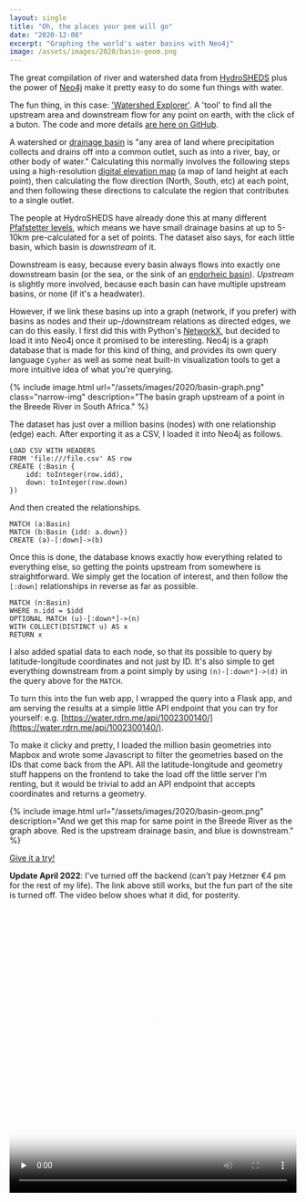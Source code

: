 ```yaml
---
layout: single
title: "Oh, the places your pee will go"
date: "2020-12-08"
excerpt: "Graphing the world's water basins with Neo4j"
image: /assets/images/2020/basin-geom.png
---
```


The great compilation of river and watershed data from [HydroSHEDS](https://hydrosheds.org/) plus the power of [Neo4j](https://neo4j.com/) make it pretty easy to do some fun things with water.


The fun thing, in this case: ['Watershed Explorer'](https://water.rdrn.me/). A 'tool' to find all the upstream area and downstream flow for any point on earth, with the click of a buton. The code and more details [are here on GitHub](https://github.com/carderne/water).

A watershed or [drainage basin](https://en.wikipedia.org/wiki/Drainage_basin) is "any area of land where precipitation collects and drains off into a common outlet, such as into a river, bay, or other body of water." Calculating this normally involves the following steps using a high-resolution [digital elevation map](https://en.wikipedia.org/wiki/Digital_elevation_model) (a map of land height at each point), then calculating the flow direction (North, South, etc) at each point, and then following these directions to calculate the region that contributes to a single outlet.

The people at HydroSHEDS have already done this at many different [Pfafstetter levels](https://en.wikipedia.org/wiki/Pfafstetter_Coding_System), which means we have small drainage basins at up to 5-10km pre-calculated for a set of points. The dataset also says, for each little basin, which basin is _downstream_ of it.

Downstream is easy, because every basin always flows into exactly one downstream basin (or the sea, or the sink of an [endorheic basin](https://en.wikipedia.org/wiki/Endorheic_basin)). _Upstream_ is slightly more involved, because each basin can have multiple upstream basins, or none (if it's a headwater).

However, if we link these basins up into a graph (network, if you prefer) with basins as nodes and their up-/downstream relations as directed edges, we can do this easily. I first did this with Python's [NetworkX](https://networkx.org/), but decided to load it into Neo4j once it promised to be interesting. Neo4j is a graph database that is made for this kind of thing, and provides its own query language `Cypher` as well as some neat built-in visualization tools to get a more intuitive idea of what you're querying.

{% include image.html url="/assets/images/2020/basin-graph.png" class="narrow-img" description="The basin graph upstream of a point in the Breede River in South Africa." %}

The dataset has just over a million basins (nodes) with one relationship (edge) each. After exporting it as a CSV, I loaded it into Neo4j as follows.
```
LOAD CSV WITH HEADERS
FROM 'file:///file.csv' AS row
CREATE (:Basin {
    idd: toInteger(row.idd),
    down: toInteger(row.down)
})
```

And then created the relationships.
```
MATCH (a:Basin)
MATCH (b:Basin {idd: a.down})
CREATE (a)-[:down]->(b)
```

Once this is done, the database knows exactly how everything related to everything else, so getting the points upstream from somewhere is straightforward. We simply get the location of interest, and then follow the `[:down]` relationships in reverse as far as possible.
```
MATCH (n:Basin)
WHERE n.idd = $idd
OPTIONAL MATCH (u)-[:down*]->(n)
WITH COLLECT(DISTINCT u) AS x
RETURN x
```

I also added spatial data to each node, so that its possible to query by latitude-longitude coordinates and not just by ID. It's also simple to get everything downstream from a point simply by using `(n)-[:down*]->(d)` in the query above for the `MATCH`.

To turn this into the fun web app, I wrapped the query into a Flask app, and am serving the results at a simple little API endpoint that you can try for yourself: e.g. [https://water.rdrn.me/api/1002300140/](https://water.rdrn.me/api/1002300140/).

To make it clicky and pretty, I loaded the million basin geometries into Mapbox and wrote some Javascript to filter the geometries based on the IDs that come back from the API. All the latitude-longitude and geometry stuff happens on the frontend to take the load off the little server I'm renting, but it would be trivial to add an API endpoint that accepts coordinates and returns a geometry.

{% include image.html url="/assets/images/2020/basin-geom.png" description="And we get this map for same point in the Breede River as the graph above. Red is the upstream drainage basin, and blue is downstream." %}

[Give it a try!](https://water.rdrn.me/)

**Update April 2022**: I've turned off the backend (can't pay Hetzner €4 pm for the rest of my life). The link above still works, but the fun part of the site is turned off. The video below shoes what it did, for posterity.

<video preload="none" poster="/assets/videos/water.webm.png" width="100%" height="500" controls>
    <source src="/assets/videos/water.webm" type="video/webm">
    Your browser does not support the video tag.
    </source>
</video>
